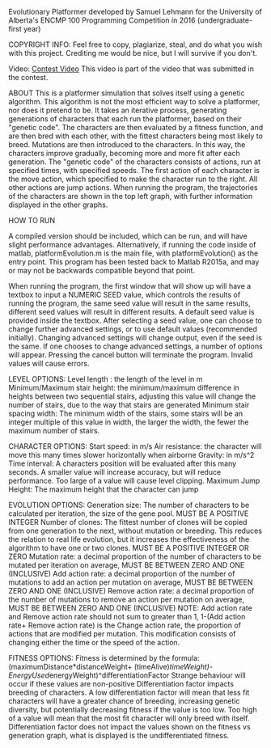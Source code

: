 Evolutionary Platformer
developed by Samuel Lehmann for the University of Alberta's ENCMP 100 Programming Competition in 2016 (undergraduate-first year)

COPYRIGHT INFO: Feel free to copy, plagiarize, steal, and do what you wish with this project. Crediting me would be nice, but I will survive
if you don't.

Video:
[Contest Video](https://www.youtube.com/watch?v=_nNFfOxdUSU&feature=youtu.be)
This video is part of the video that was submitted in the contest.


ABOUT
This is a platformer simulation that solves itself using a genetic algorithm. This algorithm is not the most efficient way to solve a platformer,
nor does it pretend to be. It takes an iterative process, generating generations of characters that each run the platformer, based on their
"genetic code". The characters are then evaluated by a fitness function, and are then bred with each other, with the fittest characters being
most likely to breed. Mutations are then introduced to the characters. In this way, the characters improve gradually, becoming more and more fit 
after each generation. The "genetic code" of the characters consists of actions, run at specified times, with specified speeds. The first action
of each character is the move action, which specified to make the character run to the right. All other actions are jump actions. When running
the program, the trajectories of the characters are shown in the top left graph, with further information displayed in the other graphs.

HOW TO RUN

A compiled version should be included, which can be run, and will have slight performance advantages. Alternatively, if running the code inside 
of matlab, platformEvolution.m is the main file, with platformEvolution() as the entry point. This program has been tested back to Matlab R2015a,
and may or may not be backwards compatible beyond that point.

When running the program, the first window that will show up will have a textbox to input a NUMERIC SEED value, which controls the results of
running the program, the same seed value will result in the same results, different seed values will result in different results. A default
seed value is provided inside the textbox.  After selecting a seed value, one can choose to change further advanced settings, or to use default 
values (recommended initially). Changing advanced settings will change output, even if the seed is the same. If one chooses to change advanced 
settings, a number of options will appear. Pressing the cancel button will terminate the program. Invalid values will cause errors.

LEVEL OPTIONS:
Level length : the length of the level in m
Minimum/Maximum stair height: the minimum/maximum difference in heights between two sequential stairs, adjusting this value will change the number
of stairs, due to the way that stairs are generated
Minimum stair spacing width: The minimum width of the stairs, some stairs will be an integer multiple of this value in width, the larger the width,
the fewer the maximum number of stairs.


CHARACTER OPTIONS:
Start speed: in m/s
Air resistance: the character will move this many times slower horizontally when airborne
Gravity: in m/s^2
Time interval: A characters position will be evaluated after this many seconds. A smaller value will increase accuracy, but will reduce performance.
Too large of a value will cause level clipping.
Maximum Jump Height:
The maximum height that the character can jump

EVOLUTION OPTIONS:
Generation size: The number of characters to be calculated per iteration, the size of the gene pool. MUST BE A POSITIVE INTEGER
Number of clones: The fittest number of clones will be copied from one generation to the next, without mutation or breeding. This reduces the relation
to real life evolution, but it increases the effectiveness of the algorithm to have one or two clones. MUST BE A POSITIVE INTEGER OR ZERO
Mutation rate: a decimal proportion of the number of characters to be mutated per iteration on average, MUST BE BETWEEN ZERO AND ONE (INCLUSIVE)
Add action rate: a decimal proportion of the number of mutations to add an action per mutation on average, MUST BE BETWEEN ZERO AND ONE (INCLUSIVE)
Remove action rate: a decimal proportion of the number of mutations to remove an action per mutation on average, MUST BE BETWEEN ZERO AND ONE
(INCLUSIVE)
NOTE: Add action rate and Remove action rate should not sum to greater than 1, 1-(Add action rate+ Remove action rate) is the Change action rate,
the proportion of actions that are modified per mutation. This modification consists of changing either the time or the speed of the action.

FITNESS OPTIONS:
Fitness is determined by the formula: (maximumDistance*distanceWeight+ (timeAlive)*timeWeight)-EnergyUsed*energyWeight)^differentiationFactor
Strange behaviour will occur if these values are non-positive
Differentiation factor impacts breeding of characters. A low differentiation factor will mean that less fit characters will have a greater chance of 
breeding, increasing genetic diversity, but potentially decreasing fitness if the value is too low. Too high of a value will mean that the most fit
character will only breed with itself. Differentiation factor does not impact the values shown on the fitness vs generation graph, what is displayed 
is the undifferentiated fitness.
